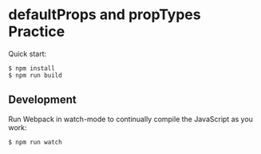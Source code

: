 # defaultProps and propTypes Practice

Quick start:

```
$ npm install
$ npm run build
````

## Development

Run Webpack in watch-mode to continually compile the JavaScript as you work:

```
$ npm run watch
```
